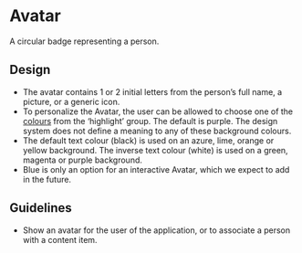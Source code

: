 <!-- @license CC0-1.0 -->

# Avatar

A circular badge representing a person.

## Design

- The avatar contains 1 or 2 initial letters from the person’s full name, a picture, or a generic icon.
- To personalize the Avatar, the user can be allowed to choose one of the [colours](/docs/brand-design-tokens-colour--docs) from the ‘highlight’ group.
  The default is purple.
  The design system does not define a meaning to any of these background colours.
- The default text colour (black) is used on an azure, lime, orange or yellow background.
  The inverse text colour (white) is used on a green, magenta or purple background.
- Blue is only an option for an interactive Avatar, which we expect to add in the future.

## Guidelines

- Show an avatar for the user of the application, or to associate a person with a content item.
